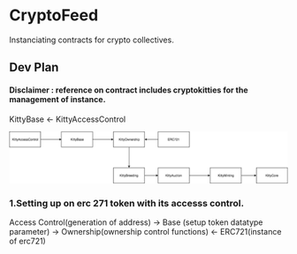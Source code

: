 # CryptoFeed
Instanciating contracts for crypto collectives.



## Dev Plan

#### Disclaimer : reference on contract includes cryptokitties for the management of instance.

KittyBase <- KittyAccessControl 

![alt text](https://github.com/KennyHisano/ContractFeed/blob/master/image/kitties.png)



### 1.Setting up on erc 271 token with its accesss control. 

Access Control(generation of address) -> Base (setup token datatype parameter) -> Ownership(ownership control functions) <- ERC721(instance of erc721)



